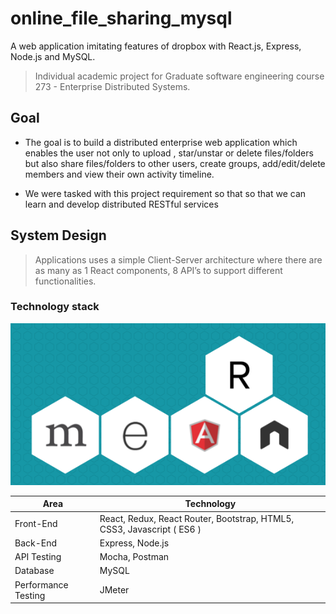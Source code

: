 # online_file_sharing_mysql
A web application imitating features of dropbox with React.js, Express, Node.js and MySQL.
> Individual academic project for Graduate software engineering course 273 - Enterprise Distributed Systems.

## Goal

* The goal is to build a distributed enterprise web application which enables the user not only to upload , star/unstar or delete files/folders but also share files/folders to other users, create groups, add/edit/delete members and view their own activity timeline.

* We were tasked with this project requirement so that so that we can learn and develop distributed RESTful services

## System Design
> Applications uses a simple Client-Server architecture where there are as many as 1 React components, 8 API’s  to support different functionalities.

### Technology stack

![tech-stack](readme-src/tech-stack.png)

<table>
<thead>
<tr>
<th>Area</th>
<th>Technology</th>
</tr>
</thead>
<tbody>
	<tr>
		<td>Front-End</td>
		<td>React, Redux, React Router, Bootstrap, HTML5, CSS3, Javascript ( ES6 )</td>
	</tr>
	<tr>
		<td>Back-End</td>
		<td>Express, Node.js</td>
	</tr>
	<tr>
		<td>API Testing</td>
		<td>Mocha, Postman</td>
	</tr>
	<tr>
		<td>Database</td>
		<td>MySQL</td>
	</tr>
	<tr>
		<td>Performance Testing</td>
		<td>JMeter</td>
	</tr>
</tbody>
</table>
<br/>
